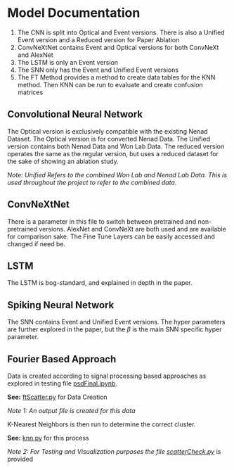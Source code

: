 # Model Documentation

1. The CNN is split into Optical and Event versions. There is also a Unified Event version and a Reduced version for Paper Ablation
2. ConvNeXtNet contains Event and Optical versions for both ConvNeXt and AlexNet
3. The LSTM is only an Event version
4. The SNN only has the Event and Unified Event versions
5. The FT Method provides a method to create data tables for the KNN method. Then KNN can be run to evaluate and create confusion matrices

## Convolutional Neural Network

The Optical version is exclusively compatible with the existing Nenad Dataset. The Optical version is for converted Nenad Data. The Unified version contains both Nenad Data and Won Lab Data. The reduced version operates the same as the regular version, but uses a reduced dataset for the sake of showing an ablation study.

*Note: Unified Refers to the combined Won Lab and Nenad Lab Data. This is used throughout the project to refer to the combined data.* 

## ConvNeXtNet

There is a parameter in this file to switch between pretrained and non-pretrained versions. AlexNet and ConvNeXt are both used and are available for comparison sake. The Fine Tune Layers can be easily accessed and changed if need be.

## LSTM

The LSTM is bog-standard, and explained in depth in the paper.

## Spiking Neural Network

The SNN contains Event and Unified Event versions. The hyper parameters are further explored in the paper, but the $\beta$ is the main SNN specific hyper parameter.

## Fourier Based Approach

Data is created according to signal processing based approaches as explored in testing file [psdFinal.ipynb](psdFinal.ipynb).

**See:** [ftScatter.py](ftScatter.py) for Data Creation

*Note 1: An output file is created for this data*

K-Nearest Neighbors is then run to determine the correct cluster.

**See:** [knn.py](knn.py) for this process

*Note 2: For Testing and Visualization purposes the file [scatterCheck.py](scatterCheck.py)* is provided
